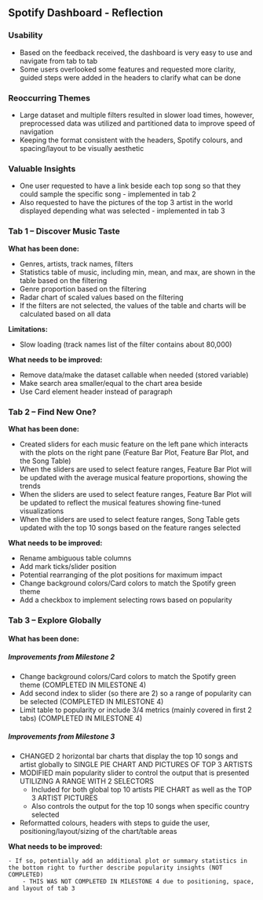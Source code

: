 ## Spotify Dashboard - Reflection

### Usability

- Based on the feedback received, the dashboard is very easy to use and navigate from tab to tab
- Some users overlooked some features and requested more clarity, guided steps were added in the headers to clarify what can be done

### Reoccurring Themes

- Large dataset and multiple filters resulted in slower load times, however, preprocessed data was utilized and partitioned data to improve speed of navigation
- Keeping the format consistent with the headers, Spotify colours, and spacing/layout to be visually aesthetic

### Valuable Insights

- One user requested to have a link beside each top song so that they could sample the specific song - implemented in tab 2
- Also requested to have the pictures of the top 3 artist in the world displayed depending what was selected - implemented in tab 3



### Tab 1 – Discover Music Taste

**What has been done:**

- Genres, artists, track names, filters
- Statistics table of music, including min, mean, and max, are shown in the table based on the filtering
- Genre proportion based on the filtering
- Radar chart of scaled values based on the filtering
- If the filters are not selected, the values of the table and charts will be calculated based on all data

**Limitations:**

- Slow loading (track names list of the filter contains about 80,000)

**What needs to be improved:**
- Remove data/make the dataset callable when needed (stored variable)
- Make search area smaller/equal to the chart area beside
- Use Card element header instead of paragraph



### Tab 2 – Find New One?

**What has been done:**

- Created sliders for each music feature on the left pane which interacts with the plots on the right pane (Feature Bar Plot, Feature Bar Plot, and the Song Table)
- When the sliders are used to select feature ranges, Feature Bar Plot will be updated with the average musical feature proportions, showing the trends
- When the sliders are used to select feature ranges, Feature Bar Plot will be updated to reflect the musical features showing fine-tuned visualizations
- When the sliders are used to select feature ranges, Song Table gets updated with the top 10 songs based on the feature ranges selected

**What needs to be improved:**

- Rename ambiguous table columns
- Add mark ticks/slider position
- Potential rearranging of the plot positions for maximum impact
- Change background colors/Card colors to match the Spotify green theme
- Add a checkbox to implement selecting rows based on popularity



### Tab 3 – Explore Globally

#### **What has been done:**

##### Improvements from Milestone 2
- Change background colors/Card colors to match the Spotify green theme (COMPLETED IN MILESTONE 4)
- Add second index to slider (so there are 2) so a range of popularity can be selected (COMPLETED IN MILESTONE 4)
- Limit table to popularity or include 3/4 metrics (mainly covered in first 2 tabs) (COMPLETED IN MILESTONE 4)

##### Improvements from Milestone 3
- CHANGED 2 horizontal bar charts that display the top 10 songs and artist globally to SINGLE PIE CHART AND PICTURES OF TOP 3 ARTISTS
- MODIFIED main popularity slider to control the output that is presented UTILIZING A RANGE WITH 2 SELECTORS
    - Included for both global top 10 artists PIE CHART as well as the TOP 3 ARTIST PICTURES
    - Also controls the output for the top 10 songs when specific country selected
- Reformatted colours, headers with steps to guide the user, positioning/layout/sizing of the chart/table areas



**What needs to be improved:**

    - If so, potentially add an additional plot or summary statistics in the bottom right to further describe popularity insights (NOT COMPLETED)
        - THIS WAS NOT COMPLETED IN MILESTONE 4 due to positioning, space, and layout of tab 3


